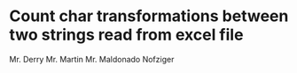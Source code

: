 # Count char transformations between two strings read from excel file
Mr. Derry
Mr. Martin
Mr. Maldonado Nofziger
